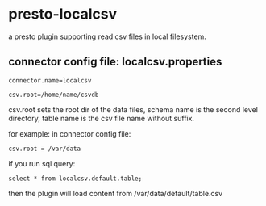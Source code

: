 # presto-localcsv
a presto plugin supporting read csv files in local filesystem.

## connector config file: localcsv.properties
```
connector.name=localcsv

csv.root=/home/name/csvdb
```

csv.root sets the root dir of the data files, schema name is the second level directory,
table name is the csv file name without suffix.

for example:
in connector config file:
```
csv.root = /var/data
```
if you run sql query:
```
select * from localcsv.default.table;
```
then the plugin will load content from /var/data/default/table.csv
